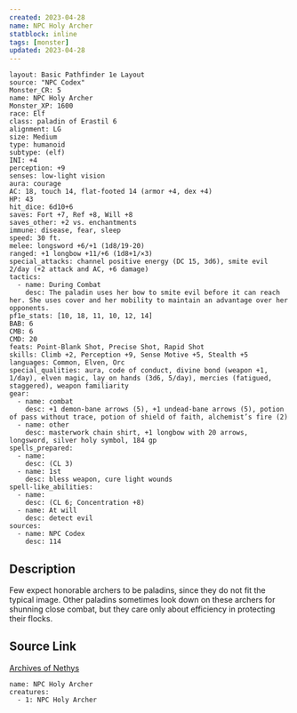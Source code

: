 ```yaml
---
created: 2023-04-28
name: NPC Holy Archer
statblock: inline
tags: [monster]
updated: 2023-04-28
---
```

```statblock
layout: Basic Pathfinder 1e Layout
source: "NPC Codex"
Monster_CR: 5
name: NPC Holy Archer
Monster_XP: 1600
race: Elf
class: paladin of Erastil 6
alignment: LG
size: Medium
type: humanoid
subtype: (elf)
INI: +4
perception: +9
senses: low-light vision
aura: courage
AC: 18, touch 14, flat-footed 14 (armor +4, dex +4)
HP: 43
hit_dice: 6d10+6
saves: Fort +7, Ref +8, Will +8
saves_other: +2 vs. enchantments
immune: disease, fear, sleep
speed: 30 ft.
melee: longsword +6/+1 (1d8/19-20)
ranged: +1 longbow +11/+6 (1d8+1/×3)
special_attacks: channel positive energy (DC 15, 3d6), smite evil 2/day (+2 attack and AC, +6 damage)
tactics:
  - name: During Combat
    desc: The paladin uses her bow to smite evil before it can reach her. She uses cover and her mobility to maintain an advantage over her opponents.
pf1e_stats: [10, 18, 11, 10, 12, 14]
BAB: 6
CMB: 6
CMD: 20
feats: Point-Blank Shot, Precise Shot, Rapid Shot
skills: Climb +2, Perception +9, Sense Motive +5, Stealth +5
languages: Common, Elven, Orc
special_qualities: aura, code of conduct, divine bond (weapon +1, 1/day), elven magic, lay on hands (3d6, 5/day), mercies (fatigued, staggered), weapon familiarity
gear:
  - name: combat
    desc: +1 demon-bane arrows (5), +1 undead-bane arrows (5), potion of pass without trace, potion of shield of faith, alchemist’s fire (2)
  - name: other
    desc: masterwork chain shirt, +1 longbow with 20 arrows, longsword, silver holy symbol, 184 gp
spells_prepared:
  - name:
    desc: (CL 3)
  - name: 1st
    desc: bless weapon, cure light wounds
spell-like_abilities:
  - name:
    desc: (CL 6; Concentration +8)
  - name: At will
    desc: detect evil
sources:
  - name: NPC Codex
    desc: 114
```
## Description
Few expect honorable archers to be paladins, since they do not fit the typical image. Other paladins sometimes look down on these archers for shunning close combat, but they care only about efficiency in protecting their flocks.
## Source Link
[Archives of Nethys](https://aonprd.com/NPCDisplay.aspx?ItemName=Holy%20Archer)
```encounter-table
name: NPC Holy Archer
creatures:
  - 1: NPC Holy Archer
```
